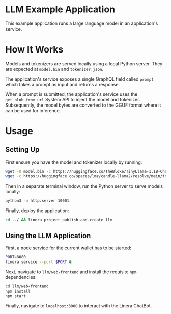 <!-- cargo-rdme start -->

# LLM Example Application

This example application runs a large language model in an application's service.

# How It Works

Models and tokenizers are served locally using a local Python server. They are expected
at `model.bin` and `tokenizer.json`.

The application's service exposes a single GraphQL field called `prompt` which takes a prompt
as input and returns a response.

When a prompt is submitted, the application's service uses the `get_blob_from_url`
System API to inject the model and tokenizer. Subsequently, the model bytes are converted
to the GGUF format where it can be used for inference.

# Usage

## Setting Up

First ensure you have the model and tokenizer locally by running:

```bash
wget -O model.bin -c https://huggingface.co/TheBloke/TinyLlama-1.1B-Chat-v1.0-GGUF/tree/main/tinyllama-1.1b-chat-v1.0.Q4_K_M.gguf
wget -c https://huggingface.co/spaces/lmz/candle-llama2/resolve/main/tokenizer.json
```

Then in a separate terminal window, run the Python server to serve models locally:
```bash
python3 -m http.server 10001
```

Finally, deploy the application:

```bash
cd ../ && linera project publish-and-create llm
```

## Using the LLM Application

First, a node service for the current wallet has to be started:

```bash
PORT=8080
linera service --port $PORT &
```

Next, navigate to `llm/web-frontend` and install the requisite `npm`
dependencies:

```bash
cd llm/web-frontend
npm install
npm start
```

Finally, navigate to `localhost:3000` to interact with the Linera ChatBot.
 

<!-- cargo-rdme end -->
